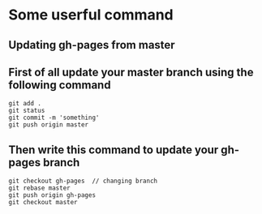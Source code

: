 Some userful command 
===

Updating gh-pages from master
---
First of all update your master branch using the following command
-
```
git add .
git status
git commit -m 'something'
git push origin master
```
Then write this command to update your gh-pages branch
-
```
git checkout gh-pages  // changing branch
git rebase master
git push origin gh-pages
git checkout master
```
